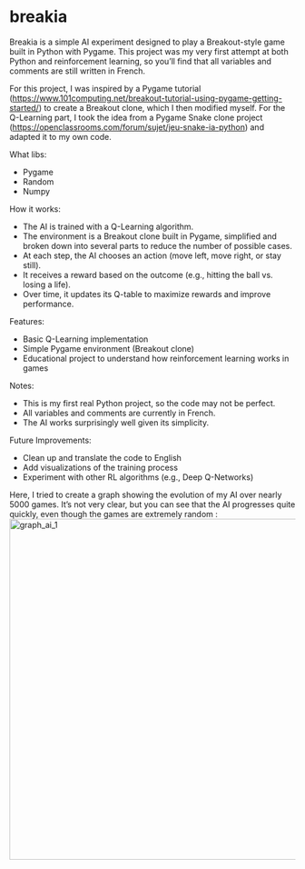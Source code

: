 # breakia
Breakia is a simple AI experiment designed to play a Breakout-style game built in Python with Pygame.
This project was my very first attempt at both Python and reinforcement learning, so you’ll find that all variables and comments are still written in French.

For this project, I was inspired by a Pygame tutorial (https://www.101computing.net/breakout-tutorial-using-pygame-getting-started/) to create a Breakout clone, which I then modified myself.
For the Q-Learning part, I took the idea from a Pygame Snake clone project (https://openclassrooms.com/forum/sujet/jeu-snake-ia-python) and adapted it to my own code.

What libs: 
- Pygame
- Random
- Numpy

How it works:
- The AI is trained with a Q-Learning algorithm.
- The environment is a Breakout clone built in Pygame, simplified and broken down into several parts to reduce the number of possible cases.
- At each step, the AI chooses an action (move left, move right, or stay still).
- It receives a reward based on the outcome (e.g., hitting the ball vs. losing a life).
- Over time, it updates its Q-table to maximize rewards and improve performance.

Features:
- Basic Q-Learning implementation
- Simple Pygame environment (Breakout clone)
- Educational project to understand how reinforcement learning works in games

Notes:
- This is my first real Python project, so the code may not be perfect.
- All variables and comments are currently in French.
- The AI works surprisingly well given its simplicity.

Future Improvements:
- Clean up and translate the code to English
- Add visualizations of the training process
- Experiment with other RL algorithms (e.g., Deep Q-Networks)

Here, I tried to create a graph showing the evolution of my AI over nearly 5000 games. It’s not very clear, but you can see that the AI progresses quite quickly, even though the games are extremely random :
<img width="1200" height="600" alt="graph_ai_1" src="https://github.com/user-attachments/assets/10c0c417-549a-4f95-811d-5af443845eeb" />
